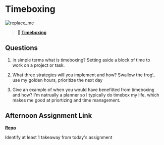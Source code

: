 # Timeboxing

![replace_me](https://codeworks.blob.core.windows.net/public/assets/img/illustrations/placeholder.svg)
> **📖 [Timeboxing](https://codeworksacademy.com/fs-student-guide/resources/wk5/03-Timeboxing)**

## Questions

1. In simple terms what is timeboxing?
Setting aside a block of time to work on a project or task.

2. What three strategies will you implement and how?
Swallow the frog!, use my golden hours, prioritize the next day
3. Give an example of when you would have benefitted from timeboxing and how? 
I'm natrually a planner so I typically do timebox my life, which makes me good at priortizing and time management.
## Afternoon Assignment Link

**[Repo](https://github.com/M-Walker32/Planets)**

Identify at least 1 takeaway from today's assignment
